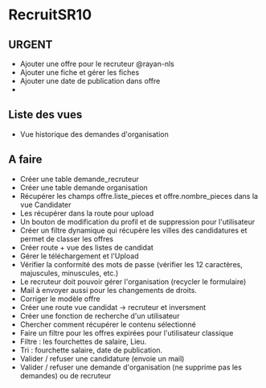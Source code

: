 # RecruitSR10


## URGENT
 
 - Ajouter une offre pour le recruteur @rayan-nls
 - Ajouter une fiche et gérer les fiches
 - Ajouter une date de publication dans offre
 -  


## Liste des vues 

- Vue historique des demandes d'organisation


## A faire

- Créer une table demande_recruteur
- Créer une table demande organisation
- Récupérer les champs offre.liste_pieces et offre.nombre_pieces dans la vue Candidater
- Les récupérer dans la route pour upload   
- Un bouton de modification du profil et de suppression pour l'utilisateur
- Créer un filtre dynamique qui récupère les villes des candidatures et permet de classer les offres
- Créer route + vue des listes de candidat
- Gérer le téléchargement et l'Upload 
- Vérifier la conformité des mots de passe (vérifier les 12 caractères, majuscules, minuscules, etc.)
- Le recruteur doit pouvoir gérer l'organisation (recycler le formulaire)
- Mail à  envoyer aussi pour les changements de droits.
- Corriger le modèle offre
- Créer une route vue candidat -> recruteur et inversment
- Créer une fonction de recherche d'un utilisateur
- Chercher comment récupérer le contenu sélectionné
- Faire un filtre pour les offres expirées pour l'utilisateur classique
- Filtre  : les fourchettes de salaire, Lieu.
- Tri : fourchette salaire, date de publication. 
- Valider / refuser une candidature (envoie un mail)
- Valider / refuser une demande d'organisation (ne supprime pas les demandes) ou de recruteur